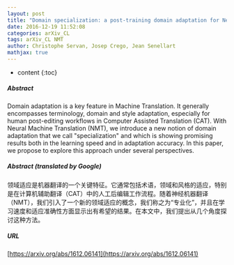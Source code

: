 ```yaml
---
layout: post
title: "Domain specialization: a post-training domain adaptation for Neural Machine Translation"
date: 2016-12-19 11:52:08
categories: arXiv_CL
tags: arXiv_CL NMT
author: Christophe Servan, Josep Crego, Jean Senellart
mathjax: true
---
```


* content
{:toc}

##### Abstract
Domain adaptation is a key feature in Machine Translation. It generally encompasses terminology, domain and style adaptation, especially for human post-editing workflows in Computer Assisted Translation (CAT). With Neural Machine Translation (NMT), we introduce a new notion of domain adaptation that we call "specialization" and which is showing promising results both in the learning speed and in adaptation accuracy. In this paper, we propose to explore this approach under several perspectives.

##### Abstract (translated by Google)
领域适应是机器翻译的一个关键特征。它通常包括术语，领域和风格的适应，特别是在计算机辅助翻译（CAT）中的人工后编辑工作流程。随着神经机器翻译（NMT），我们引入了一个新的领域适应的概念，我们称之为“专业化”，并且在学习速度和适应准确性方面显示出有希望的结果。在本文中，我们提出从几个角度探讨这种方法。

##### URL
[https://arxiv.org/abs/1612.06141](https://arxiv.org/abs/1612.06141)

